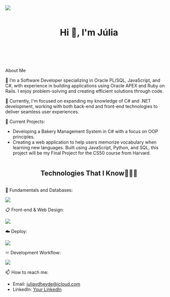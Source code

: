 <!--horizontal divider(gradiant)-->
<img src="https://user-images.githubusercontent.com/73097560/115834477-dbab4500-a447-11eb-908a-139a6edaec5c.gif">

<!--h1 without bottom border-->
<div id="user-content-toc">
  <ul align="center">
    <summary><h1 style="display: inline-block">Hi 👋, I'm Júlia </h1></summary>
  </ul>
</div>

<!--- snake -->
<!---<div align="center">
  <img  src="https://github.com/1999AZZAR/1999AZZAR/blob/main/resources/img/grid-snake.svg"
       alt="snake" /></a>
</div> -->

<!--h2 without bottom border-->
<div id="user-content-toc">
  <ul align="center">
    <summary><h2 style="display: inline-block"></h2></summary>
  </ul>
</div>

<!--Intro start-->
 About Me

🔭 I’m a Software Developer specializing in Oracle PL/SQL, JavaScript, and C#, with experience in building applications using Oracle APEX and Ruby on Rails. I enjoy problem-solving and creating efficient solutions through code.  

🚀 Currently, I'm focused on expanding my knowledge of C# and .NET development, working with both back-end and front-end technologies to deliver seamless user experiences.  



🌱 Current Projects:
- Developing a Bakery Management System in C# with a focus on OOP principles.
- Creating a web application to help users memorize vocabulary when learning new languages. Built using JavaScript, Python, and SQL, this project will be my Final Project for the CS50 course from Harvard. 


<!--Intro end-->

<!--h1 without bottom border-->
<div id="user-content-toc">
  <ul align="center">
    <summary><h2 style="display: inline-block">Technologies That I Know👨🏻‍💻</h2></summary>
  </ul>
</div>

💾 Fundamentals and Databases:

  <a href="https://skillicons.dev">
    <img src="https://skillicons.dev/icons?i=ruby,py,java,dotnet,postgres,postman,vscode,visualstudio&perline=14" />
   </a>
   
 📋 Front-end & Web Design:

  <a href="https://skillicons.dev">
    <img src="https://skillicons.dev/icons?i=css,sass,html,nodejs,js,bootstrap&perline=14" />
   </a>
   
 ☁️ Deploy:

  <a href="https://skillicons.dev">
    <img src="https://skillicons.dev/icons?i=rails,heroku,docker&perline=14" />
  </a>
  
 ♾️ Development Workflow:

  <a href="https://skillicons.dev">
    <img src="https://skillicons.dev/icons?i=git,docker,figma,github&perline=14" />
   </a>


📫 How to reach me:
- Email: juliavdheyde@icloud.com
- LinkedIn: [Your LinkedIn](www.linkedin.com/in/juliadfvonderheyde)
